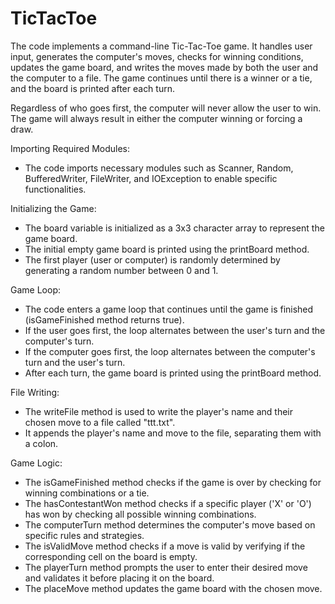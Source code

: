 # TicTacToe
The code implements a command-line Tic-Tac-Toe game. It handles user input, generates the computer's moves, checks for winning conditions, updates the game board, and writes the moves made by both the user and the computer to a file. The game continues until there is a winner or a tie, and the board is printed after each turn.

Regardless of who goes first, the computer will never allow the user to win.
The game will always result in either the computer winning or forcing a draw.

Importing Required Modules:
- The code imports necessary modules such as Scanner, Random, BufferedWriter, FileWriter, and IOException to enable specific functionalities.

Initializing the Game:
- The board variable is initialized as a 3x3 character array to represent the game board.
- The initial empty game board is printed using the printBoard method.
- The first player (user or computer) is randomly determined by generating a random number between 0 and 1.

Game Loop:
- The code enters a game loop that continues until the game is finished (isGameFinished method returns true).
- If the user goes first, the loop alternates between the user's turn and the computer's turn.
- If the computer goes first, the loop alternates between the computer's turn and the user's turn.
- After each turn, the game board is printed using the printBoard method.

File Writing:
- The writeFile method is used to write the player's name and their chosen move to a file called "ttt.txt".
- It appends the player's name and move to the file, separating them with a colon.

Game Logic:
- The isGameFinished method checks if the game is over by checking for winning combinations or a tie.
- The hasContestantWon method checks if a specific player ('X' or 'O') has won by checking all possible winning combinations.
- The computerTurn method determines the computer's move based on specific rules and strategies.
- The isValidMove method checks if a move is valid by verifying if the corresponding cell on the board is empty.
- The playerTurn method prompts the user to enter their desired move and validates it before placing it on the board.
- The placeMove method updates the game board with the chosen move.

